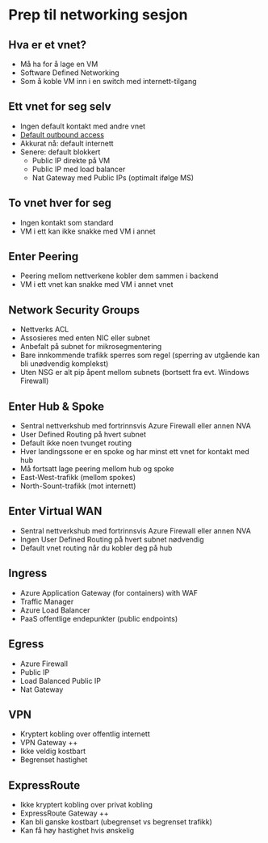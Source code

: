 # Prep til networking sesjon

## Hva er et vnet?

- Må ha for å lage en VM
- Software Defined Networking
- Som å koble VM inn i en switch med internett-tilgang

## Ett vnet for seg selv

- Ingen default kontakt med andre vnet
- [Default outbound access](https://learn.microsoft.com/en-us/azure/virtual-network/ip-services/default-outbound-access)
- Akkurat nå: default internett
- Senere: default blokkert
  - Public IP direkte på VM
  - Public IP med load balancer
  - Nat Gateway med Public IPs (optimalt ifølge MS)

## To vnet hver for seg

- Ingen kontakt som standard
- VM i ett kan ikke snakke med VM i annet

## Enter Peering

- Peering mellom nettverkene kobler dem sammen i backend
- VM i ett vnet kan snakke med VM i annet vnet

## Network Security Groups

- Nettverks ACL
- Assosieres med enten NIC eller subnet
- Anbefalt på subnet for mikrosegmentering
- Bare innkommende trafikk sperres som regel (sperring av utgående kan bli unødvendig komplekst)
- Uten NSG er alt pip åpent mellom subnets (bortsett fra evt. Windows Firewall)

## Enter Hub & Spoke

- Sentral nettverkshub med fortrinnsvis Azure Firewall eller annen NVA
- User Defined Routing på hvert subnet
- Default ikke noen tvunget routing
- Hver landingssone er en spoke og har minst ett vnet for kontakt med hub
- Må fortsatt lage peering mellom hub og spoke
- East-West-trafikk (mellom spokes)
- North-Sount-trafikk (mot internett)

## Enter Virtual WAN

- Sentral nettverkshub med fortrinnsvis Azure Firewall eller annen NVA
- Ingen User Defined Routing på hvert subnet nødvendig
- Default vnet routing når du kobler deg på hub

## Ingress

- Azure Application Gateway (for containers) with WAF
- Traffic Manager
- Azure Load Balancer
- PaaS offentlige endepunkter (public endpoints)

## Egress

- Azure Firewall
- Public IP
- Load Balanced Public IP
- Nat Gateway

## VPN

- Kryptert kobling over offentlig internett
- VPN Gateway ++
- Ikke veldig kostbart
- Begrenset hastighet

## ExpressRoute

- Ikke kryptert kobling over privat kobling
- ExpressRoute Gateway ++
- Kan bli ganske kostbart (ubegrenset vs begrenset trafikk)
- Kan få høy hastighet hvis ønskelig